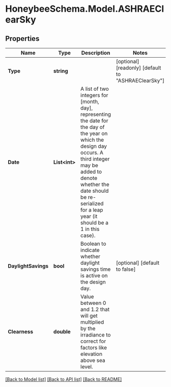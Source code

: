 
# HoneybeeSchema.Model.ASHRAEClearSky

## Properties

Name | Type | Description | Notes
------------ | ------------- | ------------- | -------------
**Type** | **string** |  | [optional] [readonly] [default to "ASHRAEClearSky"]
**Date** | **List&lt;int&gt;** | A list of two integers for [month, day], representing the date for the day of the year on which the design day occurs. A third integer may be added to denote whether the date should be re-serialized for a leap year (it should be a 1 in this case). | 
**DaylightSavings** | **bool** | Boolean to indicate whether daylight savings time is active on the design day. | [optional] [default to false]
**Clearness** | **double** | Value between 0 and 1.2 that will get multiplied by the irradiance to correct for factors like elevation above sea level. | 

[[Back to Model list]](../README.md#documentation-for-models)
[[Back to API list]](../README.md#documentation-for-api-endpoints)
[[Back to README]](../README.md)

